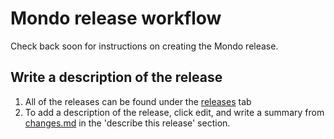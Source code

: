 # Mondo release workflow

Check back soon for instructions on creating the Mondo release.

## Write a description of the release

1. All of the releases can be found under the [releases](https://github.com/monarch-initiative/mondo/releases) tab
2. To add a description of the release, click edit, and write a summary from [changes.md](https://github.com/monarch-initiative/mondo/blob/master/Changes.md) in the 'describe this release' section. 
